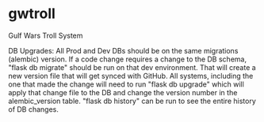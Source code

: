 # gwtroll
Gulf Wars Troll System

DB Upgrades:
All Prod and Dev DBs should be on the same migrations (alembic) version.
If a code change requires a change to the DB schema, "flask db migrate" should be run on that dev environment.
That will create a new version file that will get synced with GitHub.
All systems, including the one that made the change will need to run "flask db upgrade" which will apply that change file to the DB and change the version number in the alembic_version table.
"flask db history" can be run to see the entire history of DB changes.